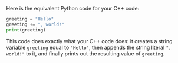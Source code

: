 Here is the equivalent Python code for your C++ code:

```python
greeting = "Hello"
greeting += ", world!"
print(greeting)
```

This code does exactly what your C++ code does: it creates a string variable `greeting` equal to `"Hello"`, then appends the string literal `", world!"` to it, and finally prints out the resulting value of `greeting`.
